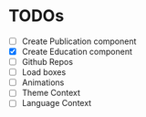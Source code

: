 # TODOs

- [ ] Create Publication component
- [X] Create Education component
- [ ] Github Repos
- [ ] Load boxes
- [ ] Animations
- [ ] Theme Context
- [ ] Language Context
